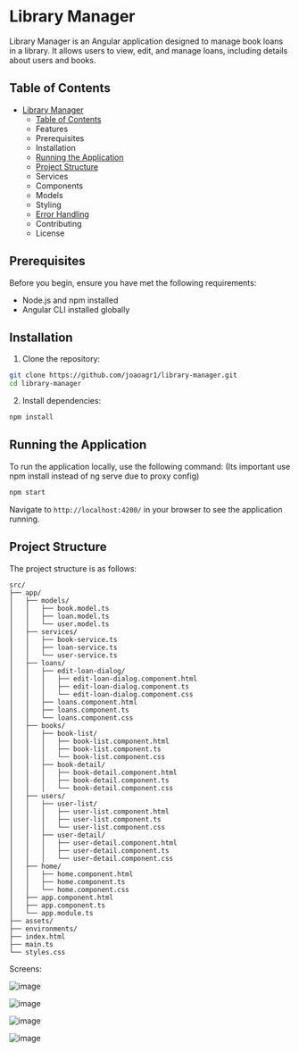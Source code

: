 # Library Manager

Library Manager is an Angular application designed to manage book loans in a library. It allows users to view, edit, and manage loans, including details about users and books.

## Table of Contents

- [Library Manager](#library-manager)
  - [Table of Contents](#table-of-contents)
  - Features
  - Prerequisites
  - Installation
  - [Running the Application](#running-the-application)
  - [Project Structure](#project-structure)
  - Services
  - Components
  - Models
  - Styling
  - [Error Handling](#error-handling)
  - Contributing
  - License


## Prerequisites

Before you begin, ensure you have met the following requirements:

- Node.js and npm installed
- Angular CLI installed globally

## Installation

1. Clone the repository:

```bash
git clone https://github.com/joaoagr1/library-manager.git
cd library-manager
```

2. Install dependencies:

```bash
npm install
```

## Running the Application

To run the application locally, use the following command:
(Its important use npm install instead of ng serve due to proxy config)

```bash
npm start
```

Navigate to `http://localhost:4200/` in your browser to see the application running.

## Project Structure

The project structure is as follows:

```
src/
├── app/
│   ├── models/
│   │   ├── book.model.ts
│   │   ├── loan.model.ts
│   │   └── user.model.ts
│   ├── services/
│   │   ├── book-service.ts
│   │   ├── loan-service.ts
│   │   └── user-service.ts
│   ├── loans/
│   │   ├── edit-loan-dialog/
│   │   │   ├── edit-loan-dialog.component.html
│   │   │   ├── edit-loan-dialog.component.ts
│   │   │   └── edit-loan-dialog.component.css
│   │   ├── loans.component.html
│   │   ├── loans.component.ts
│   │   └── loans.component.css
│   ├── books/
│   │   ├── book-list/
│   │   │   ├── book-list.component.html
│   │   │   ├── book-list.component.ts
│   │   │   └── book-list.component.css
│   │   ├── book-detail/
│   │   │   ├── book-detail.component.html
│   │   │   ├── book-detail.component.ts
│   │   │   └── book-detail.component.css
│   ├── users/
│   │   ├── user-list/
│   │   │   ├── user-list.component.html
│   │   │   ├── user-list.component.ts
│   │   │   └── user-list.component.css
│   │   ├── user-detail/
│   │   │   ├── user-detail.component.html
│   │   │   ├── user-detail.component.ts
│   │   │   └── user-detail.component.css
│   ├── home/
│   │   ├── home.component.html
│   │   ├── home.component.ts
│   │   └── home.component.css
│   ├── app.component.html
│   ├── app.component.ts
│   └── app.module.ts
├── assets/
├── environments/
├── index.html
├── main.ts
└── styles.css
```

Screens:

![image](https://github.com/user-attachments/assets/b7e9521c-862f-4fd5-82da-5c24cabc9daf)

![image](https://github.com/user-attachments/assets/68b32144-1b4c-409c-84de-d22025b0f3fc)

![image](https://github.com/user-attachments/assets/92fede05-ca66-4929-b472-309270091649)

![image](https://github.com/user-attachments/assets/4be83444-7122-4c1b-9bd4-e5d85b5b38b3)


